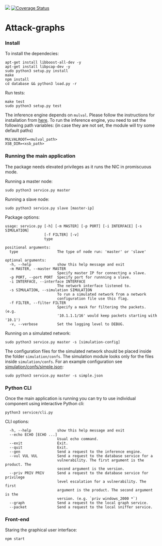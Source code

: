 ![ ](https://travis-ci.org/cyberImperial/attack-graphs.svg?branch=master) [![Coverage Status](https://coveralls.io/repos/github/cyberImperial/attack-graphs/badge.svg?branch=master)](https://coveralls.io/github/cyberImperial/attack-graphs?branch=master)

# Attack-graphs

### Install
To install the dependecies:
```
apt-get install libboost-all-dev -y
apt-get install libpcap-dev -y
sudo python3 setup.py install
make
npm install
cd database && python3 load.py -r
```

Run tests:
```
make test
sudo python3 setup.py test
```

The inference engine depends on `mulval`. Please follow the instructions for installation from [here](http://people.cs.ksu.edu/~xou/mulval/). To run the inference engine, you need to set the following path variables: (in case they are not set, the module will try some default paths)
```
MULVALROOT=<mulval_path>
XSB_DIR=<xsb_path>
```

### Running the main application

The package needs elevated privileges as it runs the NIC in promiscuous mode.


Running a master node:
```
sudo python3 service.py master
```

Running a slave node:
```
sudo python3 service.py slave [master-ip]
``` 

Package options:
```
usage: service.py [-h] [-m MASTER] [-p PORT] [-i INTERFACE] [-s SIMULATION]
                  [-f FILTER] [-v]
                  type

positional arguments:
  type                  The type of node run: 'master' or 'slave'

optional arguments:
  -h, --help            show this help message and exit
  -m MASTER, --master MASTER
                        Specify master IP for connecting a slave.
  -p PORT, --port PORT  Specify port for runnning a slave.
  -i INTERFACE, --interface INTERFACE
                        The network interface listened to.
  -s SIMULATION, --simulation SIMULATION
                        To run a simulated network from a network
                        configuration file use this flag.
  -f FILTER, --filter FILTER
                        Specify a mask for filtering the packets. (e.g.
                        '10.1.1.1/16' would keep packets starting with '10.1')
  -v, --verbose         Set the logging level to DEBUG.
```

Running on a simulated network:
```
sudo python3 service.py master -s [simulation-config]
```

The configuration files for the simulated network should be placed inside the folder `simulation/confs`. The simulation module looks only for the files inside `simulation/confs`. For an example configuration see [simulation/confs/simple.json](https://github.com/cyberImperial/attack-graphs/blob/master/simulation/confs/simple.json):
```
sudo python3 service.py master -s simple.json
```

### Python CLI

Once the main application is running you can try to use individual component using interactive Python cli:
```
python3 service/cli.py
```

CLI options:
```
  -h, --help            show this help message and exit
  --echo ECHO [ECHO ...]
                        Usual echo command.
  --exit                Exit.
  --quit                Exit.
  --gen                 Send a request to the inference engine.
  --vul VUL VUL         Send a request to the database service for a
                        vulnerability. The first argument is the product. The
                        second argument is the version.
  --priv PRIV PRIV      Send a request to the database service for privilege
                        level escalation for a vulnerability. The first
                        argument is the product. The second argument is the
                        version. (e.g. `priv windows_2000 *`)
  --graph               Send a request to the local graph service.
  --packet              Send a request to the local sniffer service.
```

### Front-end

Staring the graphical user interface:
```
npm start
```
